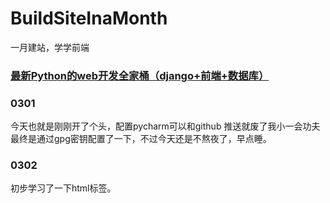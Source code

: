 # BuildSiteInaMonth
一月建站，学学前端

### [最新Python的web开发全家桶（django+前端+数据库）](https://www.bilibili.com/video/BV1rT4y1v7uQ/)
### 0301
今天也就是刚刚开了个头，配置pycharm可以和github 推送就废了我小一会功夫
最终是通过gpg密钥配置了一下，不过今天还是不熬夜了，早点睡。

### 0302
初步学习了一下html标签。
